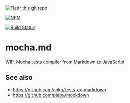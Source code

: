 [![Flattr this git repo](http://api.flattr.com/button/flattr-badge-large.png)](https://flattr.com/submit/auto?user_id=sidorares&url=https://github.com/sidorares/markdown.md&title=markdown.md&language=&tags=github&category=software)

[![NPM](https://nodei.co/npm/mocha.md.png?downloads=true&stars=true)](https://nodei.co/npm/mocha.md/)

[![Build Status](https://secure.travis-ci.org/sidorares/mocha.md.png)](http://travis-ci.org/sidorares/mocha.md)

mocha.md
========

WIP. Mocha tests compiler from Markdown to JavaScript


## See also

- https://github.com/anko/tests-ex-markdown
- https://github.com/pjeby/mockdown
